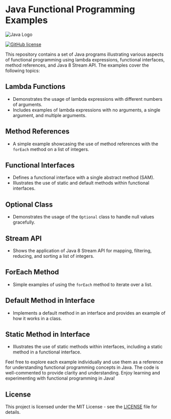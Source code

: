 # Java Functional Programming Examples

![Java Logo](https://logos-world.net/wp-content/uploads/2022/07/Java-Logo.png)

[![GitHub license](https://img.shields.io/badge/license-MIT-blue.svg)](https://github.com/your-username/your-repository-name/blob/main/LICENSE)

This repository contains a set of Java programs illustrating various aspects of functional programming using lambda expressions, functional interfaces, method references, and Java 8 Stream API. The examples cover the following topics:

## Lambda Functions

- Demonstrates the usage of lambda expressions with different numbers of arguments.
- Includes examples of lambda expressions with no arguments, a single argument, and multiple arguments.

## Method References

- A simple example showcasing the use of method references with the `forEach` method on a list of integers.

## Functional Interfaces

- Defines a functional interface with a single abstract method (SAM).
- Illustrates the use of static and default methods within functional interfaces.

## Optional Class

- Demonstrates the usage of the `Optional` class to handle null values gracefully.

## Stream API

- Shows the application of Java 8 Stream API for mapping, filtering, reducing, and sorting a list of integers.

## ForEach Method

- Simple examples of using the `forEach` method to iterate over a list.

## Default Method in Interface

- Implements a default method in an interface and provides an example of how it works in a class.

## Static Method in Interface

- Illustrates the use of static methods within interfaces, including a static method in a functional interface.

Feel free to explore each example individually and use them as a reference for understanding functional programming concepts in Java. The code is well-commented to provide clarity and understanding. Enjoy learning and experimenting with functional programming in Java!

## License

This project is licensed under the MIT License - see the [LICENSE](LICENSE) file for details.
